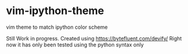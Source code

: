 # vim-ipython-theme
vim theme to match ipython color scheme

Still Work in progress. Created using https://bytefluent.com/devify/
Right now it has only been tested using the python syntax only
